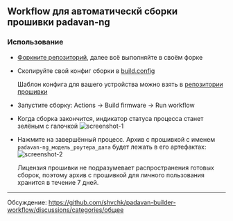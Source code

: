## Workflow для автоматическй сборки прошивки padavan-ng

### Использование

- [Форкните репозиторий](https://github.com/shvchk/padavan-builder-workflow/fork), далее всё выполняйте в своём форке

- Скопируйте свой конфиг сборки в [build.config](build.config)

  Шаблон конфига для вашего устройства можно взять в [репозитории прошивки](https://gitlab.com/hadzhioglu/padavan-ng/-/tree/master/trunk/configs/templates)

- Запустите сборку: Actions → Build firmware → Run workflow

- Когда сборка закончится, индикатор статуса процесса станет зелёным с галочкой
  ![screenshot-1](https://github.com/shvchk/padavan-builder-workflow/assets/872945/a444d460-00e4-4bd0-993e-6a8ea8327c29)

- Нажмите на завершённый процесс. Архив с прошивкой с именем `padavan-ng_модель_роутера_дата` будет лежать в его артефактах:
  ![screenshot-2](https://github.com/shvchk/padavan-builder-workflow/assets/872945/e36be236-9466-400a-a88d-e9878887076d)

  Лицензия прошивки не подразумевает распространения готовых сборок, поэтому архив с прошивкой для личного пользования хранится в течение 7 дней.

---

Обсуждение: https://github.com/shvchk/padavan-builder-workflow/discussions/categories/общее
